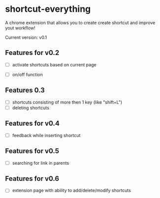 # shortcut-everything
A chrome extension that allows you to create create shortcut and improve yout workflow!

Current version: v0.1

## Features for v0.2
- [ ] activate shortcuts based on current page
- [ ] on/off function


## Features 0.3
- [ ] shortcuts consisting of more then 1 key (like "shift+L")
- [ ] deleting shortcuts

## Features for v0.4
- [ ] feedback while inserting shortcut


## Features for v0.5
- [ ] searching for link in parents

## Features for v0.6
- [ ] extension page with ability to add/delete/modify shortcuts
